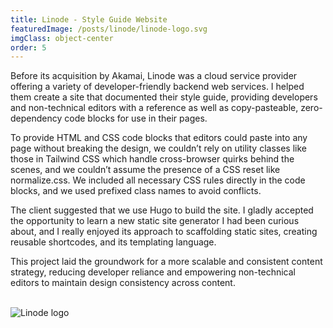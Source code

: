 ```yaml
---
title: Linode - Style Guide Website
featuredImage: /posts/linode/linode-logo.svg
imgClass: object-center
order: 5
---
```


Before its acquisition by Akamai, Linode was a cloud service provider offering a variety of developer-friendly backend web services. I helped them create a site that documented their style guide, providing developers and non-technical editors with a reference as well as copy-pasteable, zero-dependency code blocks for use in their pages.

To provide HTML and CSS code blocks that editors could paste into any page without breaking the design, we couldn’t rely on utility classes like those in Tailwind CSS which handle cross-browser quirks behind the scenes, and we couldn’t assume the presence of a CSS reset like normalize.css. We included all necessary CSS rules directly in the code blocks, and we used prefixed class names to avoid conflicts.

The client suggested that we use Hugo to build the site. I gladly accepted the opportunity to learn a new static site generator I had been curious about, and I really enjoyed its approach to scaffolding static sites, creating reusable shortcodes, and its templating language.

This project laid the groundwork for a more scalable and consistent content strategy, reducing developer reliance and empowering non-technical editors to maintain design consistency across content.

<br>

<img alt="Linode logo" src="/posts/linode/linode-1.png" />
